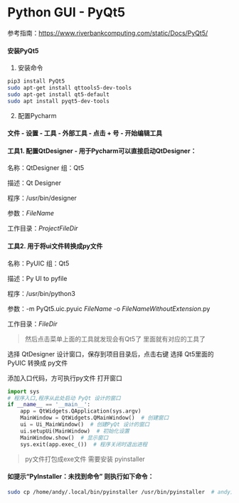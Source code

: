 # Python GUI - PyQt5

参考指南：https://www.riverbankcomputing.com/static/Docs/PyQt5/

#### 安装PyQt5

1. 安装命令

```sh
pip3 install PyQt5
sudo apt-get install qttools5-dev-tools
sudo apt-get install qt5-default
sudo apt install pyqt5-dev-tools
```

2. 配置Pycharm

#### 文件 - 设置 - 工具 - 外部工具 - 点击 + 号 - 开始编辑工具

#### 工具1. 配置QtDesigner - 用于Pycharm可以直接启动QtDesigner：

名称：QtDesigner  	组：Qt5

描述：Qt Designer

程序：/usr/bin/designer

参数：$FileName$

工作目录：$ProjectFileDir$

#### 工具2. 用于将ui文件转换成py文件

名称：PyUIC  	组：Qt5

描述：Py UI to pyfile

程序：/usr/bin/python3

参数：-m PyQt5.uic.pyuic  $FileName$ -o $FileNameWithoutExtension$.py

工作目录：$FileDir$

> 然后点击菜单上面的工具就发现会有Qt5了 里面就有对应的工具了



选择 QtDesigner 设计窗口，保存到项目目录后，点击右键 选择 Qt5里面的 PyUIC 转换成 py文件

添加入口代码，方可执行py文件 打开窗口

```python
import sys
# 程序入口,程序从此处启动 PyQt 设计的窗口
if __name__ == '__main__':
    app = QtWidgets.QApplication(sys.argv)
    MainWindow = QtWidgets.QMainWindow()  # 创建窗口
    ui = Ui_MainWindow()  # 创建PyQt 设计的窗口
    ui.setupUi(MainWindow)  # 初始化设置
    MainWindow.show()  # 显示窗口
    sys.exit(app.exec_())  # 程序关闭时退出进程
```

> py文件打包成exe文件 需要安装 pyinstaller

#### 如提示“PyInstaller：未找到命令” 则执行如下命令：

```sh
sudo cp /home/andy/.local/bin/pyinstaller /usr/bin/pyinstaller  # andy为用户名
```

